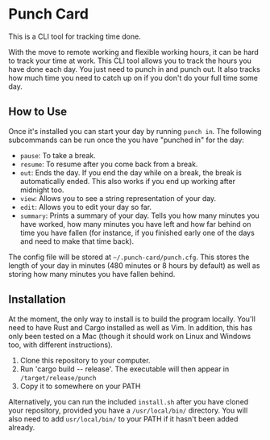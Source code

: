 # Punch Card

This is a CLI tool for tracking time done. 

With the move to remote working and flexible working hours, it can be hard to track your time at work. This CLI tool allows you to track the hours you have done each day. You just need to punch in and punch out. It also tracks how much time you need to catch up on if you don't do your full time some day.

## How to Use

Once it's installed you can start your day by running `punch in`. The following subcommands can be run once the you have "punched in" for the day:

- `pause`: To take a break.
- `resume`: To resume after you come back from a break.
- `out`: Ends the day. If you end the day while on a break, the break is automatically ended. This also works if you end up working after midnight too.
- `view`: Allows you to see a string representation of your day.
- `edit`: Allows you to edit your day so far.
- `summary`: Prints a summary of your day. Tells you how many minutes you have worked, how many minutes you have left and how far behind on time you have fallen (for instance, if you finished early one of the days and need to make that time back). 

The config file will be stored at `~/.punch-card/punch.cfg`. This stores the length of your day in minutes (480 minutes or 8 hours by default) as well as storing how many minutes you have fallen behind.


## Installation

At the moment, the only way to install is to build the program locally. You'll need to have Rust and Cargo installed as well as Vim. In addition, this has only been tested on a Mac (though it should work on Linux and Windows too, with different instructions).

1. Clone this repository to your computer.
2. Run 'cargo build -- release'. The executable will then appear in `/target/release/punch`
3. Copy it to somewhere on your PATH

Alternatively, you can run the included `install.sh` after you have cloned your repository, provided you have a `/usr/local/bin/` directory. You will also need to add `usr/local/bin/` to your PATH if it hasn't been added already.
